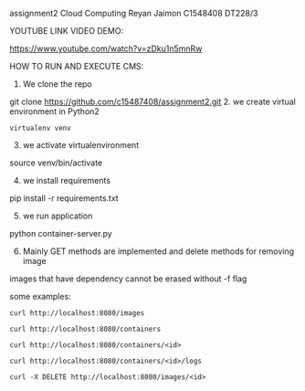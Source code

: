assignment2
Cloud Computing 
Reyan Jaimon 
C1548408
DT228/3

YOUTUBE LINK VIDEO DEMO:

https://www.youtube.com/watch?v=zDku1n5mnRw

HOW TO RUN AND EXECUTE CMS:

1. We clone the repo 

git clone https://github.com/c15487408/assignment2.git
2. we create virtual environment in Python2

`virtualenv venv`

3. we activate virtualenvironment

source venv/bin/activate

4. we install requirements

pip install -r requirements.txt

5. we run application 

python container-server.py

6. Mainly GET methods are implemented and delete methods for removing image 

images that have dependency cannot be erased without -f flag 

some examples:

`curl http://localhost:8080/images`

`curl http://localhost:8080/containers`

`curl http://localhost:8080/containers/<id>`

`curl http://localhost:8080/containers/<id>/logs`

`curl -X DELETE http://localhost:8080/images/<id>`
